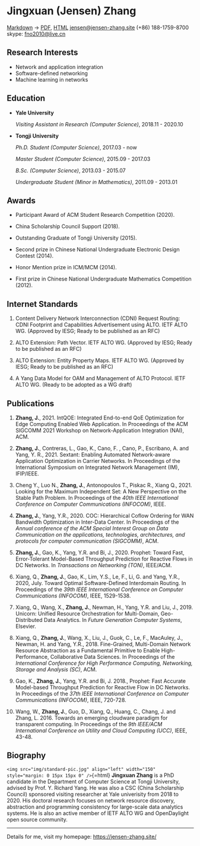 Jingxuan (Jensen) Zhang
=======================

[Markdown](https://jensen-zhang.site/resume/research.md) -> [PDF](https://jensen-zhang.site/resume/research.pdf), [HTML](https://jensen-zhang.site/resume/research.html)
jensen@jensen-zhang.site
(+86) 188-1759-8700
skype: fno2010@live.cn

Research Interests
------------------

*   Network and application integration
*   Software-defined networking
*   Machine learning in networks

Education
---------

*   **Yale University**

    *Visiting Assistant in Research (Computer Science)*, 2018.11 - 2020.10

*   **Tongji University**

    *Ph.D. Student (Computer Science)*, 2017.03 - now

    *Master Student (Computer Science)*, 2015.09 - 2017.03

    *B.Sc. (Computer Science)*, 2013.03 - 2015.07

    *Undergraduate Student (Minor in Mathematics)*, 2011.09 - 2013.01

Awards
------

*   Participant Award of ACM Student Research Competition (2020).

*   China Scholarship Council Support (2018).

*   Outstanding Graduate of Tongji University (2015).

*   Second prize in Chinese National Undergraduate Electronic Design Contest (2014).

*   Honor Mention prize in ICM/MCM (2014).

*   First prize in Chinese National Undergraduate Mathematics Competition (2012).

Internet Standards
------------------

1. Content Delivery Network Interconnection (CDNI) Request Routing: CDNI Footprint and Capabilities Advertisement using ALTO. IETF ALTO WG. (Approved by IESG; Ready to be published as an RFC)

1. ALTO Extension: Path Vector. IETF ALTO WG. (Approved by IESG; Ready to be published as an RFC)

1. ALTO Extension: Entity Property Maps. IETF ALTO WG. (Approved by IESG; Ready to be published as an RFC)

1. A Yang Data Model for OAM and Management of ALTO Protocol. IETF ALTO WG. (Ready to be adopted as a WG draft)


Publications
------------

1. **Zhang, J.**, 2021. IntQOE: Integrated End-to-end QoE Optimization for Edge Computing Enabled Web Application. In Proceedings of the ACM SIGCOMM 2021 Workshop on Network-Application Integration (NAI), ACM.

1. **Zhang, J.**, Contreras, L., Gao, K., Cano, F. , Cano, P., Escribano, A. and Yang, Y. R., 2021. Sextant: Enabling Automated Network-aware Application Optimization in Carrier Networks. In Proceedings of the International Symposium on Integrated Network Management (IM), IFIP/IEEE.

1. Cheng Y., Luo N., **Zhang, J.**, Antonopoulos T., Piskac R., Xiang Q., 2021. Looking for the Maximum Independent Set: A New Perspective on the Stable Path Problem. In Proceedings of the *40th IEEE International Conference on Computer Communications (INFOCOM)*, IEEE.

1. **Zhang, J.**, Yang, Y.R., 2020. COC: Hierarchical Coflow Ordering for WAN Bandwidth Optimization in Inter-Data Center. In Proceedings of the *Annual conference of the ACM Special Interest Group on Data Communication on the applications, technologies, architectures, and protocols for computer communication (SIGCOMM)*, ACM.

1. **Zhang, J.**, Gao, K., Yang, Y.R. and Bi, J., 2020. Prophet: Toward Fast, Error-Tolerant Model-Based Throughput Prediction for Reactive Flows in DC Networks. In *Transactions on Networking (TON)*, IEEE/ACM.

1. Xiang, Q., **Zhang, J.**, Gao, K., Lim, Y.S., Le, F., Li, G. and Yang, Y.R., 2020, July. Toward Optimal Software-Defined Interdomain Routing. In Proceedings of the *39th IEEE International Conference on Computer Communications (INFOCOM)*, IEEE, 1529-1538.

1. Xiang, Q., Wang, X., **Zhang, J.**, Newman, H., Yang, Y.R. and Liu, J., 2019. Unicorn: Unified Resource Orchestration for Multi-Domain, Geo-Distributed Data Analytics. In *Future Generation Computer Systems*, Elsevier.

1.  Xiang, Q., **Zhang, J.**, Wang, X., Liu, J., Guok, C., Le, F., MacAuley, J., Newman, H. and Yang, Y.R., 2018. Fine-Grained, Multi-Domain Network Resource Abstraction as a Fundamental Primitive to Enable High-Performance, Collaborative Data Sciences. In Proceedings of the *International Conference for High Performance Computing, Networking, Storage and Analysis (SC)*, ACM.

1.  Gao, K., **Zhang, J.**, Yang, Y.R. and Bi, J. 2018., Prophet: Fast Accurate Model-based Throughput Prediction for Reactive Flow in DC Networks. In Proceedings of the *37th IEEE International Conference on Computer Communications (INFOCOM)*, IEEE, 720-728.

1.  Wang, W., **Zhang, J.**, Guo, D., Xiang, Q., Huang, C., Chang, J. and Zhang, L. 2016. Towards an emerging cloudware paradigm for transparent computing. In Proceedings of the *9th IEEE/ACM International Conference on Utility and Cloud Computing (UCC)*, IEEE, 43-48.

Biography
---------

`<img src="img/standard-pic.jpg" align="left" width="150" style="margin: 0 15px 15px 0" />`{=html}
**Jingxuan Zhang** is a PhD candidate in the Department of Computer Science at
Tongji University, advised by Prof. Y. Richard Yang. He was also a CSC (China
Scholarship Council) sponsored visiting researcher at Yale univerisity from
2018 to 2020. His doctoral research focuses on network resource discovery,
abstraction and programming consistency for large-scale data analytics
systems. He is also an active member of IETF ALTO WG and OpenDaylight open
source community.
<br style="clear: both;" />


---

Details for me, visit my homepage: <https://jensen-zhang.site/>

